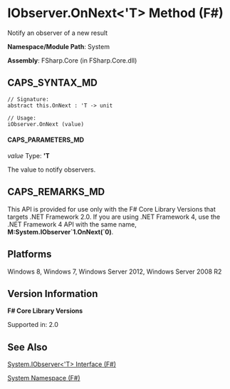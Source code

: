 # IObserver.OnNext<'T> Method (F#)

Notify an observer of a new result

**Namespace/Module Path**: System

**Assembly**: FSharp.Core (in FSharp.Core.dll)


## CAPS_SYNTAX_MD

```
// Signature:
abstract this.OnNext : 'T -> unit

// Usage:
iObserver.OnNext (value)
```

#### CAPS_PARAMETERS_MD
*value*
Type: **'T**


The value to notify observers.




## CAPS_REMARKS_MD
This API is provided for use only with the F# Core Library Versions that targets .NET Framework 2.0. If you are using .NET Framework 4, use the .NET Framework 4 API with the same name, **M:System.IObserver&#96;1.OnNext(&#96;0)**.


## Platforms
Windows 8, Windows 7, Windows Server 2012, Windows Server 2008 R2


## Version Information
**F# Core Library Versions**

Supported in: 2.0




## See Also
[System.IObserver&#60;'T&#62; Interface &#40;F&#35;&#41;](System.IObserver%3C%27T%3E+Interface+%28F%23%29.md)

[System Namespace &#40;F&#35;&#41;](System+Namespace+%28F%23%29.md)

